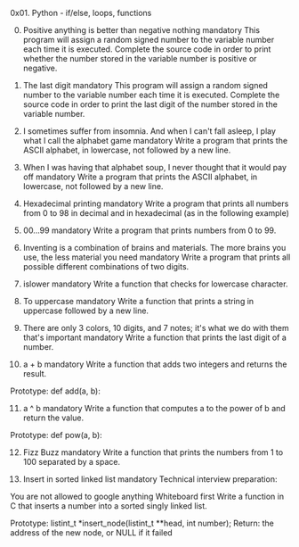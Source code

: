 0x01. Python - if/else, loops, functions

0. Positive anything is better than negative nothing
mandatory
This program will assign a random signed number to the variable number each time it is executed. Complete the source code in order to print whether the number stored in the variable number is positive or negative.

1. The last digit
mandatory
This program will assign a random signed number to the variable number each time it is executed. Complete the source code in order to print the last digit of the number stored in the variable number.


2. I sometimes suffer from insomnia. And when I can't fall asleep, I play what I call the alphabet game
mandatory
Write a program that prints the ASCII alphabet, in lowercase, not followed by a new line.


3. When I was having that alphabet soup, I never thought that it would pay off
mandatory
Write a program that prints the ASCII alphabet, in lowercase, not followed by a new line.


4. Hexadecimal printing
mandatory
Write a program that prints all numbers from 0 to 98 in decimal and in hexadecimal (as in the following example)

5. 00...99
mandatory
Write a program that prints numbers from 0 to 99.


6. Inventing is a combination of brains and materials. The more brains you use, the less material you need
mandatory
Write a program that prints all possible different combinations of two digits.


7. islower
mandatory
Write a function that checks for lowercase character.


8. To uppercase
mandatory
Write a function that prints a string in uppercase followed by a new line.


9. There are only 3 colors, 10 digits, and 7 notes; it's what we do with them that's important
mandatory
Write a function that prints the last digit of a number.


10. a + b
mandatory
Write a function that adds two integers and returns the result.

Prototype: def add(a, b):

11. a ^ b
mandatory
Write a function that computes a to the power of b and return the value.

Prototype: def pow(a, b):


12. Fizz Buzz
mandatory
Write a function that prints the numbers from 1 to 100 separated by a space.


13. Insert in sorted linked list
mandatory
Technical interview preparation:

You are not allowed to google anything
Whiteboard first
Write a function in C that inserts a number into a sorted singly linked list.

Prototype: listint_t *insert_node(listint_t **head, int number);
Return: the address of the new node, or NULL if it failed
